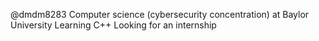 @dmdm8283
Computer science (cybersecurity concentration) at Baylor University
Learning C++ 
Looking for an internship
